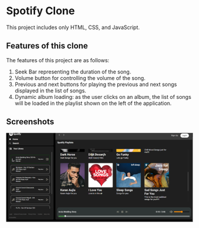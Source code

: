 # Spotify Clone

This project includes only HTML, CSS, and JavaScript.

## Features of this clone

The features of this project are as follows:

1. Seek Bar representing the duration of the song.
2. Volume button for controlling the volume of the song.
3. Previous and next buttons for playing the previous and next songs displayed in the list of songs.
4. Dynamic album loading: as the user clicks on an album, the list of songs will be loaded in the playlist shown on the left of the application.

## Screenshots

![alt text](image-1.png)